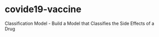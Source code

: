 # covide19-vaccine
 Classification Model - Build a Model that Classifies the Side Effects of a Drug
